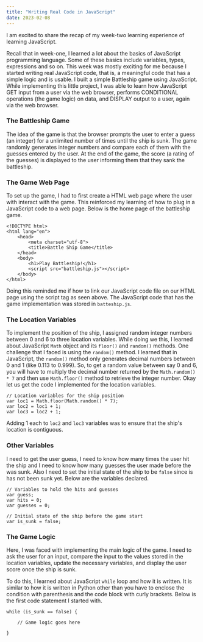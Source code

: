 ```yaml
---
title: "Writing Real Code in JavaScript"
date: 2023-02-08
---
```

I am excited to share the recap of my week-two learning experience of learning JavaScript.

Recall that in week-one, I learned a lot about the basics of JavaScript programming language. Some of these basics include variables, types, expressions and so on.
This week was mostly exciting for me because I started writing real JavaScript code, that is, a meaningful code that has a simple logic and is usable. I built a simple Battleship game using JavaScript. While implementing this little project, I was able to learn how JavaScript GET input from a user via the web browser, performs CONDITIONAL operations (the game logic) on data, and DISPLAY output to a user, again via the web browser. 

### The Battleship Game
The idea of the game is that the browser prompts the user to enter a guess (an integer) for a unlimited number of times until the ship is sunk. The game randomly generates integer numbers and compare each of them with the guesses entered by the user. At the end of the game, the score (a rating of the guesses) is displayed to the user informing them that they sank the battleship.

### The Game Web Page
To set up the game, I had to first create a HTML web page where the user with interact with the game. This reinforced my learning of how to plug in a JavaScript code to a web page. Below is the home page of the battleship game.

```
<!DOCTYPE html>
<html lang="en">
    <head>
        <meta charset="utf-8">
        <title>Battle Ship Game</title>
    </head>
    <body>
        <h1>Play Battleship!</h1>
        <script src="battleship.js"></script>
    </body>
</html>
```
Doing this reminded me if how to link our JavaScript code file on our HTML page using the script tag as seen above. The JavaScript code that has the game implementation was stored in ```batteship.js```.

### The Location Variables
To implement the position of the ship, I assigned random integer numbers between 0 and 6 to three location variables. While doing we this, I learned about JavaScript ```Math``` object and its ```floor()``` and ```random()``` methods. One challenge that I faced is using the ```random()``` method. I learned that in JavaScript, the ```random()``` method only generates decimal numbers between 0 and 1 (like 0.113 to 0.999). So, to get a random value between say 0 and 6, you will have to multiply the decimal number returned by the ```Math.random() * 7``` and then use ```Math.floor()``` method to retrieve the integer number. Okay let us get the code I implemented for the location variables.

```
// Location variables for the ship position
var loc1 = Math.floor(Math.random() * 7);
var loc2 = loc1 + 1;
var loc3 = loc2 + 1;
```
Adding 1 each to ```loc2``` and ```loc3``` variables was to ensure that the ship's location is contiguous. 

### Other Variables
I need to get the user guess, I need to know how many times the user hit the ship and I need to know how many guesses the user made before the was sunk. Also I need to set the initial state of the ship to be ```false``` since is has not been sunk yet. Below are the variables declared.

```
// Variables to hold the hits and guesses
var guess;
var hits = 0;
var guesses = 0;

// Initial state of the ship before the game start
var is_sunk = false;
```
### The Game Logic
Here, I was faced with implementing the main logic of the game. I need to ask the user for an input, compare the input to the values stored in the location variables, update the necessary variables, and display the user score once the ship is sunk.

To do this, I learned about JavaScript ```while``` loop and how it is written. It is similar to how it is written in Python other than you have to enclose the condition with parenthesis and the code block with curly brackets. Below is the first code statement I started with.

```
while (is_sunk == false) {

    // Game logic goes here
    
}
```
